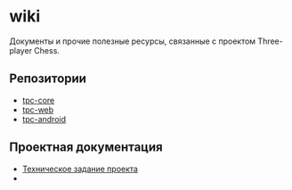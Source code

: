 # wiki

Документы и прочие полезные ресурсы, связанные с проектом Three-player Chess.

## Репозитории

- [tpc-core](https://github.com/TouchTheGrass/tpc-core)
- [tpc-web](https://github.com/TouchTheGrass/tpc-web)
- [tpc-android](https://github.com/TouchTheGrass/tpc-android)

## Проектная документация

- [Техническое задание проекта](docs/tpc-specification.md)
- 